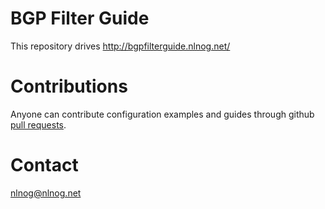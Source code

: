 # BGP Filter Guide

This repository drives http://bgpfilterguide.nlnog.net/

# Contributions

Anyone can contribute configuration examples and guides through github [pull requests](https://yangsu.github.io/pull-request-tutorial/).

# Contact

nlnog@nlnog.net
